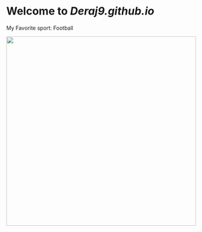 # Welcome to *Deraj9.github.io*

My Favorite sport:
Football

<img src="https://user-images.githubusercontent.com/118234186/203453561-08dd347e-d7bd-41d1-b44e-e59b7900d8fc.png" width="500"> 

